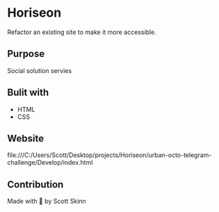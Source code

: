 # Horiseon
Refactor an existing site to make it more accessible.

## Purpose 
Social solution servies

## Bulit with
* HTML
* CSS

## Website
file:///C:/Users/Scott/Desktop/projects/Horiseon/urban-octo-telegram-challenge/Develop/index.html

## Contribution
Made with 💖 by Scott Skinn